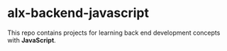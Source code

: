 # alx-backend-javascript

This repo contains projects for learning back end development concepts with __JavaScript__.
